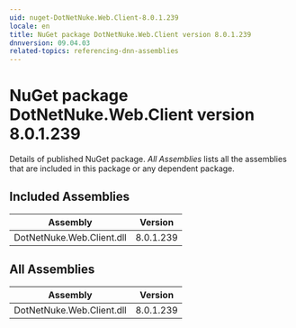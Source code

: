 ```yaml
---
uid: nuget-DotNetNuke.Web.Client-8.0.1.239
locale: en
title: NuGet package DotNetNuke.Web.Client version 8.0.1.239
dnnversion: 09.04.03
related-topics: referencing-dnn-assemblies
---
```


# NuGet package DotNetNuke.Web.Client version 8.0.1.239
Details of published NuGet package.
*All Assemblies* lists all the assemblies that are included in this package or any dependent package.

## Included Assemblies

|Assembly|Version|
|---|---|
|DotNetNuke.Web.Client.dll|8.0.1.239|

## All Assemblies

|Assembly|Version|
|---|---|
|DotNetNuke.Web.Client.dll|8.0.1.239|

